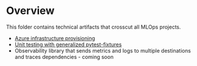 # Overview

This folder contains technical artifacts that crosscut all MLOps projects.

* [Azure infrastructure provisioning](infrastructure)
* [Unit testing with generalized pytest-fixtures](pytest-fixtures)
* Observability library that sends metrics and logs to multiple destinations and traces dependencies - coming soon
